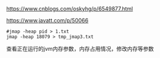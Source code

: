 https://www.cnblogs.com/oskyhg/p/6549877.html

https://www.javatt.com/p/50066

```shell
#jmap -heap pid > 1.txt
jmap -heap 18079 > tmp_jmap3.txt
```

查看正在运行的jvm内存参数，内存占用情况，修改内存等参数
